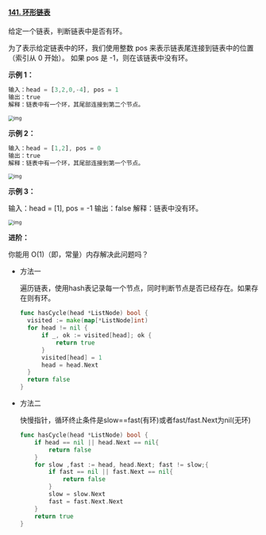 #### [141. 环形链表](https://leetcode-cn.com/problems/linked-list-cycle/)

给定一个链表，判断链表中是否有环。

为了表示给定链表中的环，我们使用整数 pos 来表示链表尾连接到链表中的位置（索引从 0 开始）。 如果 pos 是 -1，则在该链表中没有环。

**示例 1：**

```js
输入：head = [3,2,0,-4], pos = 1
输出：true
解释：链表中有一个环，其尾部连接到第二个节点。
```

<img src="https://assets.leetcode-cn.com/aliyun-lc-upload/uploads/2018/12/07/circularlinkedlist.png" alt="img" style="zoom:67%;" />

**示例 2：**

```js
输入：head = [1,2], pos = 0
输出：true
解释：链表中有一个环，其尾部连接到第一个节点。
```

<img src="https://assets.leetcode-cn.com/aliyun-lc-upload/uploads/2018/12/07/circularlinkedlist_test2.png" alt="img" style="zoom:67%;" />

**示例 3：**

输入：head = [1], pos = -1
输出：false
解释：链表中没有环。

<img src="https://assets.leetcode-cn.com/aliyun-lc-upload/uploads/2018/12/07/circularlinkedlist_test3.png" alt="img" style="zoom:67%;" />

**进阶：**

你能用 O(1)（即，常量）内存解决此问题吗？

- 方法一

  遍历链表，使用hash表记录每一个节点，同时判断节点是否已经存在。如果存在则有环。

  ```go
  func hasCycle(head *ListNode) bool {
  	visited := make(map[*ListNode]int)
  	for head != nil {
  		if _, ok := visited[head]; ok {
  			return true
  		}
  		visited[head] = 1
  		head = head.Next
  	}
  	return false
  }
  ```

  

- 方法二

  快慢指针，循环终止条件是slow==fast(有环)或者fast/fast.Next为nil(无环)

  ```go
  func hasCycle(head *ListNode) bool {
      if head == nil || head.Next == nil{
          return false
      }
      for slow ,fast := head, head.Next; fast != slow;{
          if fast == nil || fast.Next == nil{
              return false
          }
          slow = slow.Next
          fast = fast.Next.Next
      }
      return true
  }
  ```